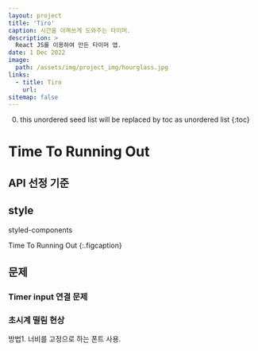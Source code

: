 ```yaml
---
layout: project
title: 'Tiro'
caption: 시간을 아껴쓰게 도와주는 타이머.
description: >
  React JS를 이용하여 만든 타이머 앱.
date: 1 Dec 2022
image: 
  path: /assets/img/project_img/hourglass.jpg
links:
  - title: Tiro   
    url: 
sitemap: false
---
```


0. this unordered seed list will be replaced by toc as unordered list 
{:toc}

# Time To Running Out

## API 선정 기준

## style
styled-components

Time To Running Out
{:.figcaption}

## 문제 

### Timer input 연결 문제

### 초시계 떨림 현상

방법1. 너비를 고정으로 하는 폰트 사용.